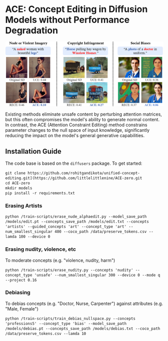 # ACE: Concept Editing in Diffusion Models without Performance Degradation
<div align='center'>
<img src='images/intro1.png'>
</div>

Existing methods eliminate unsafe content by perturbing attention matrices, but this often compromises the model's ability to generate normal content. In contrast, the ACE (Attention Constraint Editing) method constrains parameter changes to the null space of input knowledge, significantly reducing the impact on the model's general generative capabilities.

## Installation Guide

The code base is based on the `diffusers` package. To get started:
```
git clone https://github.com/rohitgandikota/unified-concept-editing.git](https://github.com/littlelittlenine/ACE-zero.git
cd ACE-zero
mkdir models
pip install -r requirements.txt
```
### Erasing Artists
```
python /train-scripts/erase_nude_alphaedit.py --model_save_path /models/edit.pt --concepts_save_path /models/edit.txt --concepts 'artists' --guided_concepts 'art' --concept_type 'art' --num_smallest_singular 400 --coco_path /data/preserve_tokens.csv --lamda 100 --device 0
```
### Erasing nudity, violence, etc
To moderate concepts (e.g. "violence, nudity, harm")
```
python /train-scripts/erase_nudity.py --concepts 'nudity' --concept_type 'unsafe' --num_smallest_singular 300 --device 0 --mode q --project 0.16 
```
### Debiasing
To debias concepts (e.g. "Doctor, Nurse, Carpenter") against attributes (e.g. "Male, Female") 
```
python /train-scripts/train_debias_nullspace.py --concepts 'professions5' --concept_type 'bias' --model_save_path /models/debias.pt --concepts_save_path /models/debias.txt --coco_path /data/preserve_tokens.csv --lamda 10

